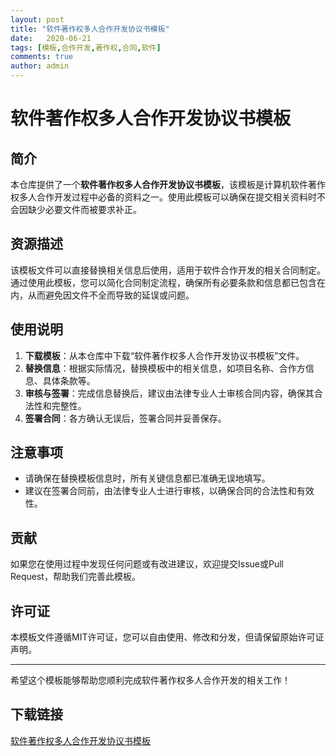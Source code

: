 ```yaml
---
layout: post
title: "软件著作权多人合作开发协议书模板"
date:   2020-06-21
tags: [模板,合作开发,著作权,合同,软件]
comments: true
author: admin
---
```

# 软件著作权多人合作开发协议书模板

## 简介

本仓库提供了一个**软件著作权多人合作开发协议书模板**，该模板是计算机软件著作权多人合作开发过程中必备的资料之一。使用此模板可以确保在提交相关资料时不会因缺少必要文件而被要求补正。

## 资源描述

该模板文件可以直接替换相关信息后使用，适用于软件合作开发的相关合同制定。通过使用此模板，您可以简化合同制定流程，确保所有必要条款和信息都已包含在内，从而避免因文件不全而导致的延误或问题。

## 使用说明

1. **下载模板**：从本仓库中下载“软件著作权多人合作开发协议书模板”文件。
2. **替换信息**：根据实际情况，替换模板中的相关信息，如项目名称、合作方信息、具体条款等。
3. **审核与签署**：完成信息替换后，建议由法律专业人士审核合同内容，确保其合法性和完整性。
4. **签署合同**：各方确认无误后，签署合同并妥善保存。

## 注意事项

- 请确保在替换模板信息时，所有关键信息都已准确无误地填写。
- 建议在签署合同前，由法律专业人士进行审核，以确保合同的合法性和有效性。

## 贡献

如果您在使用过程中发现任何问题或有改进建议，欢迎提交Issue或Pull Request，帮助我们完善此模板。

## 许可证

本模板文件遵循MIT许可证，您可以自由使用、修改和分发，但请保留原始许可证声明。

---

希望这个模板能够帮助您顺利完成软件著作权多人合作开发的相关工作！

## 下载链接

[软件著作权多人合作开发协议书模板](https://pan.quark.cn/s/d6d9ce54cc26)